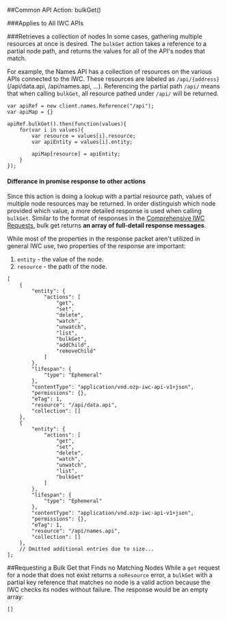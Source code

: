 ##Common API Action: bulkGet()

###Applies to All IWC APIs

###Retrieves a collection of nodes
In some cases, gathering multiple resources at once is desired. The `bulkGet`
action takes a reference to a partial node path, and returns the values for all
of the API's nodes that match.

For example, the Names API has a collection of resources on the various APIs
connected to the IWC. These resources are labeled as `/api/{address}`
(/api/data.api, /api/names.api, ...). Referencing the partial path `/api/` means
that when calling `bulkGet`, all resource pathed under `/api/` will be returned.


```
var apiRef = new client.names.Reference("/api");
var apiMap = {}

apiRef.bulkGet().then(function(values){
    for(var i in values){
        var resource = values[i].resource;
        var apiEntity = values[i].entity;

        apiMap[resource] = apiEntity;
    }
});
```

#### Differance in promise response to other actions
Since this action is doing a lookup with a partial resource path, values of multiple
node resources may be returned. In order distinguish which node provided which
value, a more detailed response is used when calling `bulkGet`. Similar to the
format of responses in the [Comprehensive IWC Requests](), bulk get returns
**an array of full-detail response messages**.

While most of the properties in the response packet aren't utilized in general
IWC use, two properties of the response are important:
1. `entity` - the value of the node.
2. `resource` - the path of the node.
```
[
    {
        "entity": {
            "actions": [
                "get",
                "set",
                "delete",
                "watch",
                "unwatch",
                "list",
                "bulkGet",
                "addChild",
                "removeChild"
            ]
        },
        "lifespan": {
            "type": "Ephemeral"
        },
        "contentType": "application/vnd.ozp-iwc-api-v1+json",
        "permissions": {},
        "eTag": 1,
        "resource": "/api/data.api",
        "collection": []
    },
    {
        "entity": {
            "actions": [
                "get",
                "set",
                "delete",
                "watch",
                "unwatch",
                "list",
                "bulkGet"
            ]
        },
        "lifespan": {
            "type": "Ephemeral"
        },
        "contentType": "application/vnd.ozp-iwc-api-v1+json",
        "permissions": {},
        "eTag": 1,
        "resource": "/api/names.api",
        "collection": []
    },
    // Omitted additional entries due to size...
];
```


##Requesting a Bulk Get that Finds no Matching Nodes
While a `get` request for a node that does not exist returns a `noResource` error,
a `bulkGet` with a partial key reference that matches no node is a valid action
because the IWC checks its nodes without failure. The response would be an
empty array:
```
[]
```
